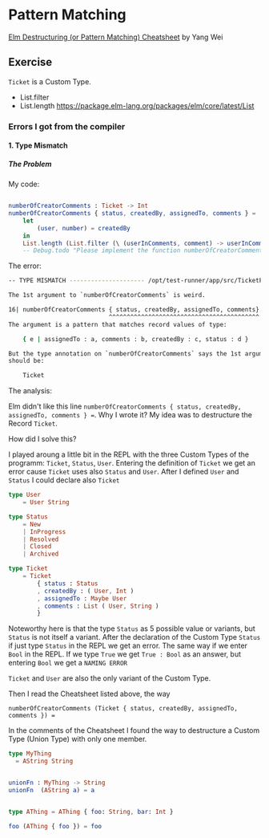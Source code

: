 # Pattern Matching

[Elm Destructuring (or Pattern Matching) Cheatsheet](https://gist.github.com/yang-wei/4f563fbf81ff843e8b1e) by Yang Wei

## Exercise

`Ticket` is a Custom Type.

- List.filter
- List.length
  https://package.elm-lang.org/packages/elm/core/latest/List

### Errors I got from the compiler

#### 1. Type Mismatch

##### The Problem

My code:

```elm

numberOfCreatorComments : Ticket -> Int
numberOfCreatorComments { status, createdBy, assignedTo, comments } =
    let
        (user, number) = createdBy
    in
    List.length (List.filter (\ (userInComments, comment) -> userInComments == user ) comments)
    -- Debug.todo "Please implement the function numberOfCreatorComments"

```

The error:

```bash
-- TYPE MISMATCH --------------------- /opt/test-runner/app/src/TicketPlease.elm

The 1st argument to `numberOfCreatorComments` is weird.

16| numberOfCreatorComments { status, createdBy, assignedTo, comments} =
                            ^^^^^^^^^^^^^^^^^^^^^^^^^^^^^^^^^^^^^^^^^^
The argument is a pattern that matches record values of type:

    { e | assignedTo : a, comments : b, createdBy : c, status : d }

But the type annotation on `numberOfCreatorComments` says the 1st argument
should be:

    Ticket
```

The analysis:

Elm didn't like this line `numberOfCreatorComments { status, createdBy, assignedTo, comments } =`.
Why I wrote it? My idea was to destructure the Record `Ticket`.

How did I solve this?

I played aroung a little bit in the REPL with the three Custom Types of the programm: `Ticket`, `Status`, `User`. Entering the definition of `Ticket` we get an error cause `Ticket` uses also `Status` and `User`. After I defined `User` and `Status` I could declare also `Ticket`

```elm
type User
    = User String

type Status
    = New
    | InProgress
    | Resolved
    | Closed
    | Archived

type Ticket
    = Ticket
        { status : Status
        , createdBy : ( User, Int )
        , assignedTo : Maybe User
        , comments : List ( User, String )
        }
```

Noteworthy here is that the type `Status` as 5 possible value or variants, but `Status` is not itself a variant. After the declaration of the Custom Type `Status` if just type `Status` in the REPL we get an error. The same way if we enter `Bool` in the REPL. If we type `True` we get `True : Bool` as an answer, but entering `Bool` we get a `NAMING ERROR`

`Ticket` and `User` are also the only variant of the Custom Type.

Then I read the Cheatsheet listed above, the way

`numberOfCreatorComments (Ticket { status, createdBy, assignedTo, comments }) =`

In the comments of the Cheatsheet I found the way to destructure a Custom Type (Union Type) with only one member.

```elm
type MyThing
  = AString String


unionFn : MyThing -> String
unionFn  (AString a) = a
```

```elm

type AThing = AThing { foo: String, bar: Int }

foo (AThing { foo }) = foo
```
